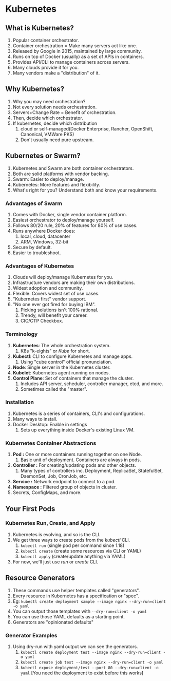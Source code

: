 # Kubernetes

## What is Kubernetes?
1. Popular container orchestrator.
2. Container orchestration = Make many servers act like one.
3. Released by Google in 2015, maintained by large community.
4. Runs on top of Docker (usually) as a set of APIs in containers.
5. Provides API/CLI to manage containers across servers.
6. Many clouds provide it for you.
7. Many vendors make a "distribution" of it.

## Why Kubernetes?
1. Why you may need orchestration?
2. Not every solution needs orchestration.
3. Servers+Change Rate = Benefit of orchestration.
4. Then, decide which orchestrator.
5. If kubernetes, decide which distribution
   1. cloud or self-managed(Docker Enterprise, Rancher, OpenShift, Canonical, VMWare PKS)
   2. Don't usually need pure upstream.

## Kubernetes or Swarm?
1. Kubernetes and Swarm are both container orchestrators.
2. Both are solid platforms with vendor backing.
3. Swarm: Easier to deploy/manage.
4. Kubernetes: More features and flexibility.
5. What's right for you? Understand both and know your requirements.

### Advantages of Swarm
1. Comes with Docker, single vendor container platform.
2. Easiest orchestrator to deploy/manage yourself.
3. Follows 80/20 rule, 20% of features for 80% of use cases.
4. Runs anywhere Docker does:
   1. local, cloud, datacenter
   2. ARM, Windows, 32-bit 
5. Secure by default.
6. Easier to troubleshoot.

### Advantages of Kubernetes
1. Clouds will deploy/manage Kubernetes for you.
2. Infrastructure vendors are making their own distributions.
3. Widest adoption and community.
4. Flexible: Covers widest set of use cases.
5. "Kubernetes first" vendor support.
6. "No one ever got fired for buying IBM".
   1. Picking solutions isn't 100% rational.
   2. Trendy, will benefit your career.
   3. CIO/CTP Checkbox.

### Terminology
1. **Kubernetes**: The whole orchestration system.
   1. K8s "k-eights" or _Kube_ for short.
2. **Kubectl**: CLI to configure Kubernetes and manage apps.
   1. Using "cube control" official pronunciation.
3. **Node**: Single server in the Kubernetes cluster.
4. **Kubelet**: Kubernetes agent running on nodes.
5. **Control Plane**: Set of containers that manage the cluster.
   1. Includes API server, scheduler, controller manager, etcd, and more.
   2. Sometimes called the "master".

### Installation
1. Kubernetes is a series of containers, CLI's and configurations.
2. Many ways to install.
3. Docker Desktop: Enable in settings
   1. Sets up everything inside Docker's existing Linux VM.  

### Kubernetes Container Abstractions
1. **Pod :** One or more containers running together on one Node.
   1. Basic unit of deployment. Containers are always in pods.
2. **Controller :** For creating/updating pods and other objects.
   1. Many types of controllers inc. Deployment, ReplicaSet, StatefulSet, DaemonSet, Job, CronJob, etc.
3. **Service :** Network endpoint to connect to a pod.
4. **Namespace :** Filtered group of objects in cluster.
5. Secrets, ConfigMaps, and more.

## Your First Pods

### Kubernetes Run, Create, and Apply
1. Kubernetes is evolving, and so is the CLI.
2. We get three ways to create pods from the _kubectl_ CLI.
   1. `kubectl run` (single pod per command since 1.18)
   2. `kubectl create` (create some resources via CLI or YAML)
   3. `kubectl apply` (create/update anything via YAML)
3. For now, we'll just use _run_ or _create_ CLI.

## Resource Generators
1. These commands use helper templates called "generators".
2. Every resource in Kubernetes has a specification or "spec".
3. Eg: `kubectl create deployment sample --image nginx --dry-run=client -o yaml`
4. You can output those templates with `--dry-run=client -o yaml`
5. You can use those YAML defaults as a starting point.
6. Generators are "opinionated defaults"

### Generator Examples
1. Using dry-run with yaml output we can see the generators.
   1. `kubectl create deployment test --image nginx --dry-run=client -o yaml`
   2. `kubectl create job test --image nginx --dry-run=client -o yaml`
   3. `kubectl expose deployment/test --port 80 --dry-run=client -o yaml` [You need the deployment to exist before this works]